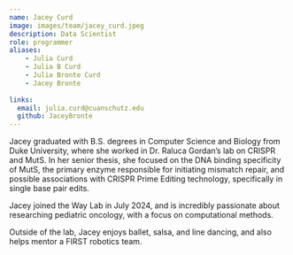 ```yaml
---
name: Jacey Curd
image: images/team/jacey_curd.jpeg
description: Data Scientist
role: programmer
aliases:
    - Julia Curd
    - Julia B Curd
    - Julia Bronte Curd
    - Jacey Bronte
    
links:
  email: julia.curd@cuanschutz.edu
  github: JaceyBronte
---
```


Jacey graduated with B.S. degrees in Computer Science and Biology from Duke University, where she worked in Dr. Raluca Gordan’s lab on CRISPR and MutS. In her senior thesis, she focused on the DNA binding specificity of MutS, the primary enzyme responsible for initiating mismatch repair, and possible associations with CRISPR Prime Editing technology, specifically in single base pair edits. 

Jacey joined the Way Lab in July 2024, and is incredibly passionate about researching pediatric oncology, with a focus on computational methods. 

Outside of the lab, Jacey enjoys ballet, salsa, and line dancing, and also helps mentor a FIRST robotics team.
